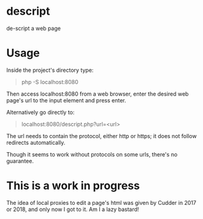 # descript
de-script a web page


# Usage
Inside the project's directory type:

> php -S localhost:8080

Then access localhost:8080 from a web browser, enter the desired web page's url to the input element and press enter.

Alternatively go directly to:

> localhost:8080/descript.php?url=\<url\>

The url needs to contain the protocol, either http or https; it does not follow redirects automatically.

Though it seems to work without protocols on some urls, there's no guarantee.

# This is a work in progress

The idea of local proxies to edit a page's html was given by Cudder in 2017 or 2018, and only now I got to it. Am I a lazy bastard!
